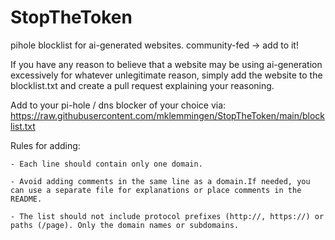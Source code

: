 # StopTheToken
pihole blocklist for ai-generated websites. community-fed -> add to it! 

If you have any reason to believe that a website may be using ai-generation excessively for whatever unlegitimate reason, simply add the website to the blocklist.txt and create a pull request explaining your reasoning. 

Add to your pi-hole / dns blocker of your choice via:
https://raw.githubusercontent.com/mklemmingen/StopTheToken/main/blocklist.txt

Rules for adding:

    - Each line should contain only one domain.
    
    - Avoid adding comments in the same line as a domain.If needed, you can use a separate file for explanations or place comments in the README.
    
    - The list should not include protocol prefixes (http://, https://) or paths (/page). Only the domain names or subdomains.


